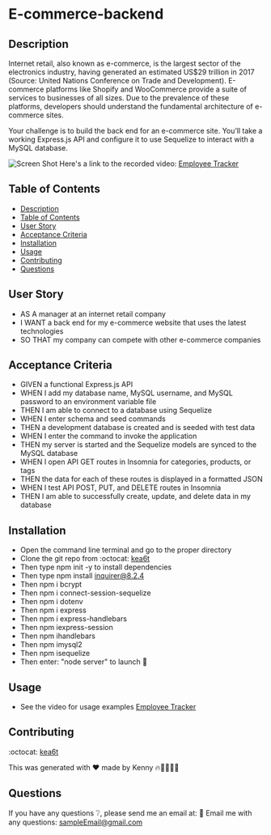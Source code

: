 # E-commerce-backend

## Description
Internet retail, also known as e-commerce, is the largest sector of the electronics industry, having generated an estimated US$29 trillion in 2017 (Source: United Nations Conference on Trade and Development). E-commerce platforms like Shopify and WooCommerce provide a suite of services to businesses of all sizes. Due to the prevalence of these platforms, developers should understand the fundamental architecture of e-commerce sites.

Your challenge is to build the back end for an e-commerce site. You’ll take a working Express.js API and configure it to use Sequelize to interact with a MySQL database.

![Screen Shot](ScreenShotEmpTracker.png)
Here's a link to the recorded video: [Employee Tracker](https://watch.screencastify.com/v/fXXAdpaFZztPtN9wI5cS)

## Table of Contents
  - [Description](#description)
  - [Table of Contents](#table-of-contents)
  - [User Story](#user-story)
  - [Acceptance Criteria](#acceptance-criteria)
  - [Installation](#installation)
  - [Usage](#usage)
  - [Contributing](#contributing)
  - [Questions](#questions)

## User Story
* AS A manager at an internet retail company
* I WANT a back end for my e-commerce website that uses the latest technologies
* SO THAT my company can compete with other e-commerce companies

## Acceptance Criteria
* GIVEN a functional Express.js API
* WHEN I add my database name, MySQL username, and MySQL password to an environment variable file
* THEN I am able to connect to a database using Sequelize
* WHEN I enter schema and seed commands
* THEN a development database is created and is seeded with test data
* WHEN I enter the command to invoke the application
* THEN my server is started and the Sequelize models are synced to the MySQL database
* WHEN I open API GET routes in Insomnia for categories, products, or tags
* THEN the data for each of these routes is displayed in a formatted JSON
* WHEN I test API POST, PUT, and DELETE routes in Insomnia
* THEN I am able to successfully create, update, and delete data in my database

## Installation
* Open the command line terminal and go to the proper directory
* Clone the git repo from :octocat: [kea6t](https://github.com/kea6t/E-commerce-backend/tree/main)
* Then type npm init -y to install dependencies
* Then type npm install inquirer@8.2.4
* Then npm i bcrypt
* Then npm i connect-session-sequelize
* Then npm i dotenv
* Then npm i express
* Then npm i express-handlebars
* Then npm iexpress-session
* Then npm ihandlebars
* Then npm imysql2
* Then npm isequelize
* Then enter: "node server" to launch 🚀


## Usage
* See the video for usage examples [Employee Tracker](https://watch.screencastify.com/v/fXXAdpaFZztPtN9wI5cS) 

## Contributing
:octocat: [kea6t](https://github.com/kea6t)

This was generated with ❤️ made by Kenny 🔥🌌🌳🦝🚀

## Questions
If you have any questions :grey_question:, please send me an email at: :e-mail: Email me with any questions: sampleEmail@gmail.com
